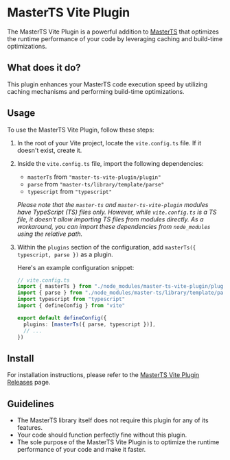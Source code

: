 # MasterTS Vite Plugin

The MasterTS Vite Plugin is a powerful addition to [MasterTS](https://github.com/DeepDoge/master-ts) that optimizes the runtime performance of your code by leveraging caching and build-time optimizations.

## What does it do?

This plugin enhances your MasterTS code execution speed by utilizing caching mechanisms and performing build-time optimizations.

## Usage

To use the MasterTS Vite Plugin, follow these steps:

1. In the root of your Vite project, locate the `vite.config.ts` file. If it doesn't exist, create it.

2. Inside the `vite.config.ts` file, import the following dependencies:
   - `masterTs` from `"master-ts-vite-plugin/plugin"`
   - `parse` from `"master-ts/library/template/parse"`
   - `typescript` from `"typescript"`

   *Please note that the `master-ts` and `master-ts-vite-plugin` modules have TypeScript (TS) files only. However, while `vite.config.ts` is a TS file, it doesn't allow importing TS files from modules directly. As a workaround, you can import these dependencies from `node_modules` using the relative path.*

3. Within the `plugins` section of the configuration, add `masterTs({ typescript, parse })` as a plugin.

   Here's an example configuration snippet:
   ```ts
   // vite.config.ts
   import { masterTs } from "./node_modules/master-ts-vite-plugin/plugin"
   import { parse } from "./node_modules/master-ts/library/template/parse"
   import typescript from "typescript"
   import { defineConfig } from "vite"

   export default defineConfig({
     plugins: [masterTs({ parse, typescript })],
     // ...
   })
   ```

## Install

For installation instructions, please refer to the [MasterTS Vite Plugin Releases](https://github.com/DeepDoge/master-ts-vite-plugin/releases) page.

## Guidelines

- The MasterTS library itself does not require this plugin for any of its features.
- Your code should function perfectly fine without this plugin.
- The sole purpose of the MasterTS Vite Plugin is to optimize the runtime performance of your code and make it faster.
